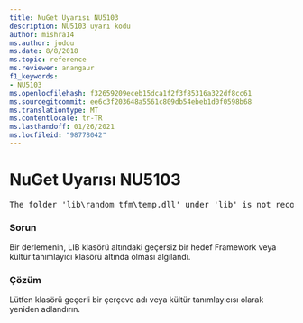 ```yaml
---
title: NuGet Uyarısı NU5103
description: NU5103 uyarı kodu
author: mishra14
ms.author: jodou
ms.date: 8/8/2018
ms.topic: reference
ms.reviewer: anangaur
f1_keywords:
- NU5103
ms.openlocfilehash: f32659209eceb15dca1f2f3f85316a322df8cc61
ms.sourcegitcommit: ee6c3f203648a5561c809db54ebeb1d0f0598b68
ms.translationtype: MT
ms.contentlocale: tr-TR
ms.lasthandoff: 01/26/2021
ms.locfileid: "98778042"
---
```

# <a name="nuget-warning-nu5103"></a>NuGet Uyarısı NU5103
<pre>The folder 'lib\random_tfm\temp.dll' under 'lib' is not recognized as a valid framework name or a supported culture identifier. Rename it to a valid framework name or culture identifier.</pre>

### <a name="issue"></a>Sorun

Bir derlemenin, LIB klasörü altındaki geçersiz bir hedef Framework veya kültür tanımlayıcı klasörü altında olması algılandı.


### <a name="solution"></a>Çözüm

Lütfen klasörü geçerli bir çerçeve adı veya kültür tanımlayıcısı olarak yeniden adlandırın.

